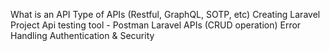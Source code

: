 What is an API
Type of APIs (Restful, GraphQL, SOTP, etc)
Creating Laravel Project
Api testing tool - Postman
Laravel APIs (CRUD operation)
Error Handling
Authentication & Security